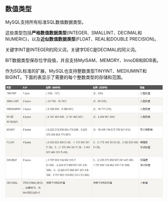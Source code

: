 ## 数值类型

MySQL支持所有标准SQL数值数据类型。

这些类型包括**严格数值数据类型**(INTEGER、SMALLINT、DECIMAL和NUMERIC)，以及**近似数值数据类型**(FLOAT、REAL和DOUBLE PRECISION)。

关键字INT是INTEGER的同义词，关键字DEC是DECIMAL的同义词。

BIT数据类型保存位字段值，并且支持MyISAM、MEMORY、InnoDB和BDB表。

作为SQL标准的扩展，MySQL也支持整数类型TINYINT、MEDIUMINT和BIGINT。下面的表显示了需要的每个整数类型的存储和范围。

![](./img/mysqldatatype.jpg)

